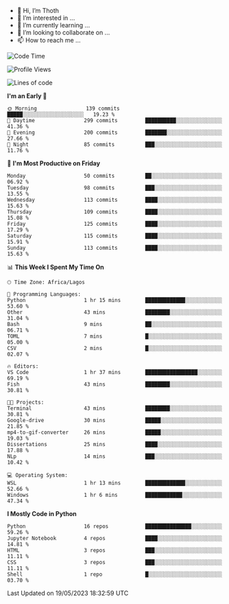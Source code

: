 <!---
thoth2357/thoth2357 is a ✨ special ✨ repository because its `README.md` (this file) appears on your GitHub profile.
You can click the Preview link to take a look at your changes.
--->

- 👋 Hi, I’m Thoth
- 👀 I’m interested in ...
- 🌱 I’m currently learning ...
- 💞️ I’m looking to collaborate on ...
- 📫 How to reach me ...




<!--START_SECTION:waka-->
![Code Time](http://img.shields.io/badge/Code%20Time-2%2C067%20hrs%2033%20mins-blue)

![Profile Views](http://img.shields.io/badge/Profile%20Views-0-blue)

![Lines of code](https://img.shields.io/badge/From%20Hello%20World%20I%27ve%20Written-29.1%20million%20lines%20of%20code-blue)

**I'm an Early 🐤** 

```text
🌞 Morning                139 commits         █████░░░░░░░░░░░░░░░░░░░░   19.23 % 
🌆 Daytime                299 commits         ██████████░░░░░░░░░░░░░░░   41.36 % 
🌃 Evening                200 commits         ███████░░░░░░░░░░░░░░░░░░   27.66 % 
🌙 Night                  85 commits          ███░░░░░░░░░░░░░░░░░░░░░░   11.76 % 
```
📅 **I'm Most Productive on Friday** 

```text
Monday                   50 commits          ██░░░░░░░░░░░░░░░░░░░░░░░   06.92 % 
Tuesday                  98 commits          ███░░░░░░░░░░░░░░░░░░░░░░   13.55 % 
Wednesday                113 commits         ████░░░░░░░░░░░░░░░░░░░░░   15.63 % 
Thursday                 109 commits         ████░░░░░░░░░░░░░░░░░░░░░   15.08 % 
Friday                   125 commits         ████░░░░░░░░░░░░░░░░░░░░░   17.29 % 
Saturday                 115 commits         ████░░░░░░░░░░░░░░░░░░░░░   15.91 % 
Sunday                   113 commits         ████░░░░░░░░░░░░░░░░░░░░░   15.63 % 
```


📊 **This Week I Spent My Time On** 

```text
🕑︎ Time Zone: Africa/Lagos

💬 Programming Languages: 
Python                   1 hr 15 mins        █████████████░░░░░░░░░░░░   53.60 % 
Other                    43 mins             ████████░░░░░░░░░░░░░░░░░   31.04 % 
Bash                     9 mins              ██░░░░░░░░░░░░░░░░░░░░░░░   06.71 % 
TOML                     7 mins              █░░░░░░░░░░░░░░░░░░░░░░░░   05.00 % 
CSV                      2 mins              █░░░░░░░░░░░░░░░░░░░░░░░░   02.07 % 

🔥 Editors: 
VS Code                  1 hr 37 mins        █████████████████░░░░░░░░   69.19 % 
Fish                     43 mins             ████████░░░░░░░░░░░░░░░░░   30.81 % 

🐱‍💻 Projects: 
Terminal                 43 mins             ████████░░░░░░░░░░░░░░░░░   30.81 % 
Google-drive             30 mins             █████░░░░░░░░░░░░░░░░░░░░   21.85 % 
mp4-to-gif-converter     26 mins             █████░░░░░░░░░░░░░░░░░░░░   19.03 % 
Dissertations            25 mins             ████░░░░░░░░░░░░░░░░░░░░░   17.88 % 
NLp                      14 mins             ███░░░░░░░░░░░░░░░░░░░░░░   10.42 % 

💻 Operating System: 
WSL                      1 hr 13 mins        █████████████░░░░░░░░░░░░   52.66 % 
Windows                  1 hr 6 mins         ████████████░░░░░░░░░░░░░   47.34 % 
```

**I Mostly Code in Python** 

```text
Python                   16 repos            ███████████████░░░░░░░░░░   59.26 % 
Jupyter Notebook         4 repos             ████░░░░░░░░░░░░░░░░░░░░░   14.81 % 
HTML                     3 repos             ███░░░░░░░░░░░░░░░░░░░░░░   11.11 % 
CSS                      3 repos             ███░░░░░░░░░░░░░░░░░░░░░░   11.11 % 
Shell                    1 repo              █░░░░░░░░░░░░░░░░░░░░░░░░   03.70 % 
```




 Last Updated on 19/05/2023 18:32:59 UTC
<!--END_SECTION:waka-->
<!--![](http://github-profile-summary-cards.vercel.app/api/cards/profile-details?username=thoth2357&theme=2077)

![](http://github-profile-summary-cards.vercel.app/api/cards/stats?username=thoth2357&theme=2077)![](http://github-profile-summary-cards.vercel.app/api/cards/productive-time?username=thoth2357&theme=2077&utcOffset=8) -->
